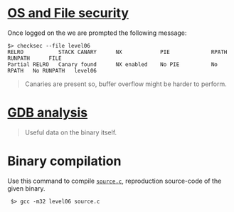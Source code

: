 # [OS and File security](./security.md)

Once logged on the we are prompted the following message:

```shell
$> checksec --file level06
RELRO           STACK CANARY      NX            PIE             RPATH      RUNPATH      FILE
Partial RELRO   Canary found      NX enabled    No PIE          No RPATH   No RUNPATH   level06
```

> Canaries are present so, buffer overflow might be harder to perform.

# [GDB analysis](./gdb.md)

> Useful data on the binary itself.

# Binary compilation

Use this command to compile [`source.c`](../source.c), reproduction source-code of the given binary.

```shell
 $> gcc -m32 level06 source.c
```